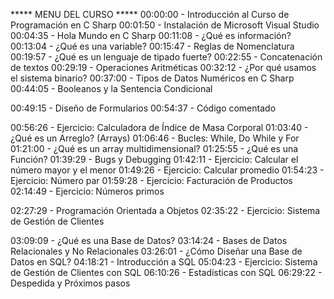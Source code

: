 ***** MENU DEL CURSO *****
00:00:00 - Introducción al Curso de Programación en C Sharp
00:01:50 - Instalación de Microsoft Visual Studio
00:04:35 - Hola Mundo en C Sharp
00:11:08 - ¿Qué es información?
00:13:04 - ¿Qué es una variable?
00:15:47 - Reglas de Nomenclatura
00:19:57 - ¿Qué es un lenguaje de tipado fuerte?
00:22:55 - Concatenación de textos
00:29:19 - Operaciones Aritméticas
00:32:12 - ¿Por qué usamos el sistema binario?
00:37:00 - Tipos de Datos Numéricos en C Sharp
00:44:05 - Booleanos y la Sentencia Condicional

00:49:15 - Diseño de Formularios
00:54:37 - Código comentado

00:56:26 - Ejercicio: Calculadora de Índice de Masa Corporal
01:03:40 - ¿Qué es un Arreglo? (Arrays)
01:06:46 - Bucles: While, Do While y For 
01:21:00 - ¿Qué es un array multidimensional?
01:25:55 - ¿Qué es una Función?
01:39:29 - Bugs y Debugging
01:42:11 - Ejercicio: Calcular el número mayor y el menor
01:49:26 - Ejercicio: Calcular promedio
01:54:23 - Ejercicio: Número par
01:59:28 - Ejercicio: Facturación de Productos
02:14:49 - Ejercicio: Números primos

02:27:29 - Programación Orientada a Objetos
02:35:22 - Ejercicio: Sistema de Gestión de Clientes

03:09:09 - ¿Qué es una Base de Datos?
03:14:24 - Bases de Datos Relacionales y No Relacionales
03:26:01 - ¿Cómo Diseñar una Base de Datos en SQL?
04:18:21 - Introducción a SQL
05:04:23 - Ejercicio: Sistema de Gestión de Clientes con SQL
06:10:26 - Estadísticas con SQL
06:29:22 - Despedida y Próximos pasos 
